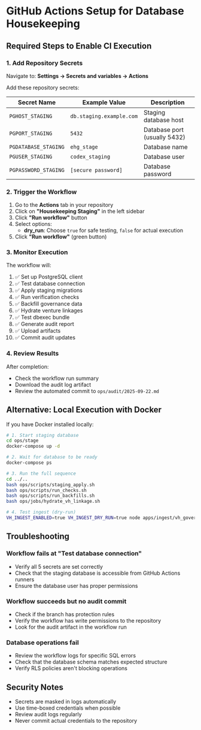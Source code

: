 # GitHub Actions Setup for Database Housekeeping

## Required Steps to Enable CI Execution

### 1. Add Repository Secrets

Navigate to: **Settings → Secrets and variables → Actions**

Add these repository secrets:

| Secret Name | Example Value | Description |
|------------|---------------|-------------|
| `PGHOST_STAGING` | `db.staging.example.com` | Staging database host |
| `PGPORT_STAGING` | `5432` | Database port (usually 5432) |
| `PGDATABASE_STAGING` | `ehg_stage` | Database name |
| `PGUSER_STAGING` | `codex_staging` | Database user |
| `PGPASSWORD_STAGING` | `[secure password]` | Database password |

### 2. Trigger the Workflow

1. Go to the **Actions** tab in your repository
2. Click on **"Housekeeping Staging"** in the left sidebar
3. Click **"Run workflow"** button
4. Select options:
   - **dry_run**: Choose `true` for safe testing, `false` for actual execution
5. Click **"Run workflow"** (green button)

### 3. Monitor Execution

The workflow will:
1. ✅ Set up PostgreSQL client
2. ✅ Test database connection
3. ✅ Apply staging migrations
4. ✅ Run verification checks
5. ✅ Backfill governance data
6. ✅ Hydrate venture linkages
7. ✅ Test dbexec bundle
8. ✅ Generate audit report
9. ✅ Upload artifacts
10. ✅ Commit audit updates

### 4. Review Results

After completion:
- Check the workflow run summary
- Download the audit log artifact
- Review the automated commit to `ops/audit/2025-09-22.md`

## Alternative: Local Execution with Docker

If you have Docker installed locally:

```bash
# 1. Start staging database
cd ops/stage
docker-compose up -d

# 2. Wait for database to be ready
docker-compose ps

# 3. Run the full sequence
cd ../..
bash ops/scripts/staging_apply.sh
bash ops/scripts/run_checks.sh
bash ops/scripts/run_backfills.sh
bash ops/jobs/hydrate_vh_linkage.sh

# 4. Test ingest (dry-run)
VH_INGEST_ENABLED=true VH_INGEST_DRY_RUN=true node apps/ingest/vh_governance_ingest.ts
```

## Troubleshooting

### Workflow fails at "Test database connection"
- Verify all 5 secrets are set correctly
- Check that the staging database is accessible from GitHub Actions runners
- Ensure the database user has proper permissions

### Workflow succeeds but no audit commit
- Check if the branch has protection rules
- Verify the workflow has write permissions to the repository
- Look for the audit artifact in the workflow run

### Database operations fail
- Review the workflow logs for specific SQL errors
- Check that the database schema matches expected structure
- Verify RLS policies aren't blocking operations

## Security Notes

- Secrets are masked in logs automatically
- Use time-boxed credentials when possible
- Review audit logs regularly
- Never commit actual credentials to the repository